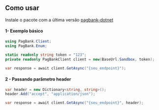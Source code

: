 ## Como usar

Instale o pacote com a última versão [pagbank-dotnet](https://www.nuget.org/packages/pagbank-dotnet)

#### 1- Exemplo básico

```C#
using PagBank.Client;
using PagBank.Enum;

static readonly string token = "123";
private readonly PagBankClient client = new(BaseUrl.Sandbox, token);

var response = await client.GetAsync("{seu_endpoint}");
```

#### 2 - Passando parâmetro header

```C#
var header = new Dictionary<string, string>();
header.Add("accept", "application/json");

var response = await client.GetAsync("{seu_endpoint}", header);
```